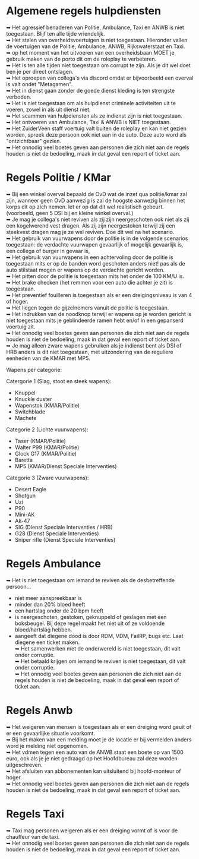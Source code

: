 # Algemene regels hulpdiensten 

 ➥ Het agressief benaderen van Politie, Ambulance, Taxi en ANWB is niet toegestaan. Blijf ten alle tijde vriendelijk.</br>
 ➥ Het stelen van overheidsvoertuigen is niet toegestaan. Hieronder vallen de voertuigen van de Politie, Ambulance, ANWB, Rijkswaterstaat en Taxi.</br>
 ➥ op het moment van het uitvoeren van een overheidsbaan MOET je gebruik maken van de porto dit om de roleplay te verbeteren.</br>
 ➥ Het is ten alle tijden niet toegestaan om corrupt te zijn. Als je dit wel doet ben je per direct ontslagen.</br>
 ➥ Het oproepen van collega's via discord omdat er bijvoorbeeld een overval is valt ondet "Metagamen".</br>
 ➥ Het in dienst gaan zonder de goede dienst kleding is ten strengste verboden.</br>
 ➥ Het is niet toegestaan om als hulpdienst criminele activiteiten uit te voeren, zowel in als uit dienst niet.</br>
 ➥ Het scammen van hulpdiensten als ze indienst zijn is niet toegestaan.</br>
 ➥ Het ontvoeren van Ambulance, Taxi & ANWB is NIET toegestaan.<br>
 ➥ Het ZuiderVeen staff voertuig valt buiten de roleplay en kan niet gezien worden, spreek deze persoon ook niet aan in de auto. Deze auto word als "ontzichtbaar" gezien.<br>
 ➥ Het onnodig veel boetes geven aan personen die zich niet aan de regels houden is niet de bedoeling, maak in dat geval een report of ticket aan.



# Regels Politie / KMar

 ➥ Bij een winkel overval bepaald de OvD wat de inzet qua politie/kmar zal zijn, wanneer geen OvD aanwezig is zal de hoogste aanwezig binnen het korps dit op zich nemen. 
 let er op dat dit wel realistisch gebeurt. (voorbeeld, geen 5 DSI bij en kleine winkel overval.) </br>
 ➥ Je mag je collega's niet reviven als zij zijn neergeschoten ook niet als zij een kogelwerend vest dragen. Als zij zijn neergestoken terwijl zij een steekvest dragen mag je ze wel reviven. Doe dit wel na het scenario. </br>
 ➥ Het gebruik van vuurwapens door de politie is in de volgende scenarios toegestaan: de verdachte vuurwapen gevaarlijk of mogelijk gevaarlijk is, een collega of burger in gevaar is, </br>
 ➥ Het gebruik van vuurwapens in een achtervoling door de politie is toegestaan mits er op de banden word geschoten anders niet! pas als de auto stilstaat mogen er wapens op de verdachte gericht worden.</br>
 ➥ Het pitten door de politie is toegestaan mits het onder de 100 KM/U is. </br>
 ➥ Het brake checken (het remmen voor een auto die achter je zit) is toegestaan. </br>
 ➥ Het preventief fouilleren is toegestaan als er een dreigingsniveau is van 4 of hoger. </br>
 ➥ Het liegen tegen de gijzelnemers vanuit de politie is toegestaan.</br>
 ➥ Het indrukken van de noodknop terwijl er wapens op je worden gericht is niet toegestaan mits je geblindeerde ramen hebt en/of in een gepanserd voertuig zit.</br>
 ➥ Het onnodig veel boetes geven aan personen die zich niet aan de regels houden is niet de bedoeling, maak in dat geval een report of ticket aan.</br>
 ➥ Je mag alleen zware wapens gebruiken als je indienst bent als DSI of HRB anders is dit niet toegestaan, met uitzondering van de reguliere eenheden van de KMAR met MP5.</br>
 
 
 Wapens per categorie:	

Catergorie 1 (Slag, stoot en steek wapens):
-	Knuppel
-	Knuckle duster
-	Wapenstok (KMAR/Politie)
-	Switchblade
-	Machete 

Categorie 2 (Lichte vuurwapens):
-	Taser (KMAR/Politie)
-	Walter P99 (KMAR/Politie)
-	Glock G17 (KMAR/Politie)
-	Baretta
-	MP5 (KMAR/Dienst Speciale Interventies)

Categorie 3 (Zware vuurwapens):
-	Desert Eagle
-	Shotgun
-	Uzi
-	P90
-	Mini-AK
-	Ak-47
-	SIG (Dienst Speciale Interventies / HRB)
-	G28 (Dienst Speciale Interventies)
-	Sniper rifle (Dienst Speciale Interventies)



# Regels Ambulance
 ➥ Het is niet toegestaan om iemand te reviven als de desbetreffende persoon…</br>
 - niet meer aanspreekbaar is<br>
 - minder dan 20% bloed heeft<br>
 - een hartslag onder de 20 bpm heeft<br>
 - is neergeschoten, gestoken, geknuppeld of geslagen met een boksbeugel. Bij deze regel maakt het niet uit of ze voldoende bloed/hartslag hebben.<br>
 - aangeeft dat diegene dood is door RDM, VDM, FailRP, bugs etc. Laat diegene een ticket maken.<br>
 ➥ Het samenwerken met de onderwereld is niet toegestaan, dit valt onder corruptie.<br>
 ➥ Het betaald krijgen om iemand te reviven is niet toegestaan, dit valt onder corruptie.<br>
 ➥ Het onnodig veel boetes geven aan personen die zich niet aan de regels houden is niet de bedoeling, maak in dat geval een report of ticket aan.


# Regels Anwb
 ➥ Het weigeren van mensen is toegestaan als er een dreiging word geuit of er een gevaarlijke situatie voorkomt. </br>
 ➥ Bij het maken van een melding moet je de locatie er bij vermelden anders word je melding niet opgenomen. </br>
 ➥ Het vdmen tegen een auto van de ANWB staat een boete op van 1500 euro, ook als je je niet gedraagd op het Hoofdbureau zal deze worden uitgeschreven.</br>
 ➥ Het afsluiten van abbonementen kan uitsluitend bij hoofd-monteur of hoger.</br>
 ➥ Het onnodig veel boetes geven aan personen die zich niet aan de regels houden is niet de bedoeling, maak in dat geval een report of ticket aan.

# Regels Taxi
 ➥ Taxi mag personen weigeren als er een dreiging vormt of is voor de chauffeur van de taxi.</br>
 ➥ Het onnodig veel boetes geven aan personen die zich niet aan de regels houden is niet de bedoeling, maak in dat geval een report of ticket aan.
